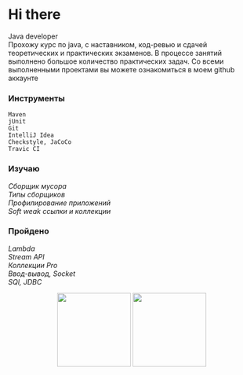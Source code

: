 # Hi there 
Java developer<br> 
Прохожу курс по java, с наставником, код-ревью и сдачей теоретических и практических экзаменов. В процессе занятий выполнено большое количество практических задач. Со всеми выполненными проектами вы можете ознакомиться в моем github аккаунте

### Инструменты

    Maven
    jUnit
    Git
    IntelliJ Idea
    Сheckstyle, JaCoCo
    Travic CI

### Изучаю

*Cборщик мусора* <br>
*Типы сборщиков* <br>
*Профилирование приложений* <br>
*Soft weak ссылки и коллекции* <br>

### Пройдено
*Lambda*<br>
*Stream API*<br>
*Коллекции Pro*<br>
*Ввод-вывод, Socket*<br>
*SQl, JDBC*<br>
<p align='center'>
   <a href="https://github-readme-stats.vercel.app/api?username=ArvikVan&show_icons=true&count_private=true">
       <img height=150 src="https://github-readme-stats.vercel.app/api?username=ArvikVan&show_icons=true&count_private=true"/></a>
   <a href="https://github.com/ArvikVan/">
       <img height=150 src="https://github-readme-stats.vercel.app/api/top-langs/?username=ArvikVan&layout=compact"/></a>
</p>

